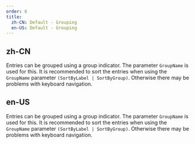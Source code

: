 ```yaml
---
order: 6
title:
  zh-CN: Default - Grouping
  en-US: Default - Grouping
---
```


## zh-CN

Entries can be grouped using a group indicator. The parameter `GroupName` is used for this. It is recommended to sort the entries when using the `GroupName` parameter `(SortByLabel | SortByGroup)`. Otherwise there may be problems with keyboard navigation.

## en-US

Entries can be grouped using a group indicator. The parameter `GroupName` is used for this. It is recommended to sort the entries when using the `GroupName` parameter `(SortByLabel | SortByGroup)`. Otherwise there may be problems with keyboard navigation.